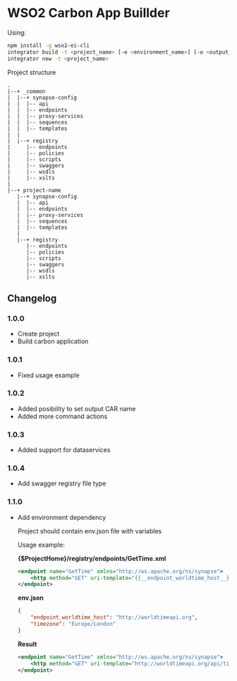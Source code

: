 # WSO2 Carbon App Buillder

Using:
``` bash
npm install -g wso2-ei-cli
integrator build -t <project_name> [-e <environment_name>] [-o <output_path>]
integrator new -t <project_name>
```

Project structure
```
.
|--+ _common
|  |--+ synapse-config
|  |  |-- api
|  |  |-- endpoints
|  |  |-- proxy-services
|  |  |-- sequences
|  |  |-- templates
|  |
|  |--+ registry
|     |-- endpoints
|     |-- policies
|     |-- scripts
|     |-- swaggers
|     |-- wsdls
|     |-- xslts
|
|--+ project-name
   |--+ synapse-config
   |  |-- api
   |  |-- endpoints
   |  |-- proxy-services
   |  |-- sequences
   |  |-- templates
   |
   |--+ registry
      |-- endpoints
      |-- policies
      |-- scripts
      |-- swaggers
      |-- wsdls
      |-- xslts
```

## Changelog

### 1.0.0
* Create project
* Build carbon application

### 1.0.1
* Fixed usage example

### 1.0.2
* Added posibility to set output CAR name
* Added more command actions

### 1.0.3
* Added support for dataservices

### 1.0.4
* Add swagger registry file type

### 1.1.0
* Add environment dependency

  Project should contain env.json file with variables

  Usage example:

  __{$ProjectHome}/registry/endpoints/GetTime.xml__
  ``` xml
  <endpoint name="GetTime" xmlns="http://ws.apache.org/ns/synapse">
      <http method="GET" uri-template="{{__endpoint_worldtime_host__}}/api/timezone/{{__timezone__}}" />
  </endpoint>
  ```

  __env.json__
  ``` json
  {
      "endpoint_worldtime_host": "http://worldtimeapi.org",
      "timezone": "Europe/London"
  }
  ```

  __Result__
  ``` xml
  <endpoint name="GetTime" xmlns="http://ws.apache.org/ns/synapse">
      <http method="GET" uri-template="http://worldtimeapi.org/api/timezone/Europe/London" />
  </endpoint>
  ```
